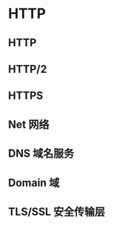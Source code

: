 # HTTP


## HTTP


## HTTP/2


## HTTPS


## Net 网络


## DNS 域名服务


## Domain 域


## TLS/SSL 安全传输层





<style>
  td:first-Child { color: red; }
  h2 a { text-decoration: none; }
</style>
